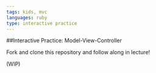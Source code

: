 ```yaml
---
tags: kids, mvc
languages: ruby
type: interactive practice
---
```


##Interactive Practice: Model-View-Controller

Fork and clone this repository and follow along in lecture!

(WIP)


